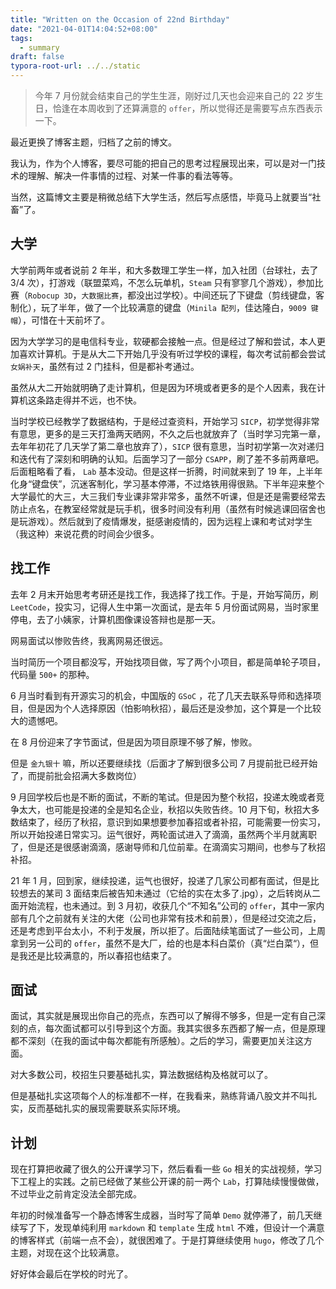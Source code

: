 ```yaml
---
title: "Written on the Occasion of 22nd Birthday"
date: "2021-04-01T14:04:52+08:00"
tags:
  - summary
draft: false
typora-root-url: ../../static
---
```


> 今年 7 月份就会结束自己的学生生涯，刚好过几天也会迎来自己的 22 岁生日，恰逢在本周收到了还算满意的 `offer`，所以觉得还是需要写点东西表示一下。

 <!--more--> 

最近更换了博客主题，归档了之前的博文。

我认为，作为个人博客，要尽可能的把自己的思考过程展现出来，可以是对一门技术的理解、解决一件事情的过程、对某一件事的看法等等。

当然，这篇博文主要是稍微总结下大学生活，然后写点感悟，毕竟马上就要当“社畜”了。

## 大学

大学前两年或者说前 2 年半，和大多数理工学生一样，加入社团（台球社，去了 3/4 次），打游戏（联盟菜鸡，不怎么玩单机，`Steam` 只有寥寥几个游戏），参加比赛（`Robocup 3D`，`大数据比赛`，都没出过学校）。中间还玩了下键盘（剪线键盘，客制化），玩了半年，做了一个比较满意的键盘（`Minila 配列`，佳达隆白，`9009 键帽`），可惜在十天前坏了。

因为大学学习的是电信科专业，软硬都会接触一点。但是经过了解和尝试，本人更加喜欢计算机。于是从大二下开始几乎没有听过学校的课程，每次考试前都会尝试 `女娲补天`，虽然有过 2 门挂科，但是都补考通过。

虽然从大二开始就明确了走计算机，但是因为环境或者更多的是个人因素，我在计算机这条路走得并不远，也不快。

当时学校已经教学了数据结构，于是经过查资料，开始学习 `SICP`，初学觉得非常有意思，更多的是三天打渔两天晒网，不久之后也就放弃了（当时学习完第一章，去年年初花了几天学了第二章也放弃了），`SICP` 很有意思，当时初学第一次对递归和迭代有了深刻和明确的认知。后面学习了一部分 `CSAPP`，刷了差不多前两章吧。后面粗略看了看， `Lab` 基本没动。但是这样一折腾，时间就来到了 19 年，上半年化身“键盘侠”，沉迷客制化，学习基本停滞，不过烙铁用得很熟。下半年迎来整个大学最忙的大三，大三我们专业课非常非常多，虽然不听课，但是还是需要经常去防止点名，在教室经常就是玩手机，很多时间没有利用（虽然有时候逃课回宿舍也是玩游戏）。然后就到了疫情爆发，挺感谢疫情的，因为远程上课和考试对学生（我这种）来说花费的时间会少很多。

## 找工作

去年 2 月末开始思考考研还是找工作，我选择了找工作。于是，开始写简历，刷 `LeetCode`，投实习，记得人生中第一次面试，是去年 5 月份面试网易，当时家里停电，去了小姨家，计算机图像课设答辩也是那一天。

网易面试以惨败告终，我离网易还很远。

当时简历一个项目都没写，开始找项目做，写了两个小项目，都是简单轮子项目，代码量 `500+` 的那种。

6 月当时看到有开源实习的机会，中国版的 `GSoC` ，花了几天去联系导师和选择项目，但是因为个人选择原因（怕影响秋招），最后还是没参加，这个算是一个比较大的遗憾吧。

在 8 月份迎来了字节面试，但是因为项目原理不够了解，惨败。

但是 `金九银十` 嘛，所以还要继续找（后面才了解到很多公司 7 月提前批已经开始了，而提前批会招满大多数岗位）

9 月回学校后也是不断的面试，不断的笔试。但是因为整个秋招，投递太晚或者竞争太大，也可能是投递的全是知名企业，秋招以失败告终。10 月下旬，秋招大多数结束了，经历了秋招，意识到如果想要参加春招或者补招，可能需要一份实习，所以开始投递日常实习。运气很好，两轮面试进入了滴滴，虽然两个半月就离职了，但是还是很感谢滴滴，感谢导师和几位前辈。在滴滴实习期间，也参与了秋招补招。

21 年 1 月，回到家，继续投递，运气也很好，投递了几家公司都有面试，但是比较想去的某司 3 面结束后被告知未通过（它给的实在太多了.jpg），之后转岗从二面开始流程，也未通过。到 3 月初，收获几个“不知名”公司的 `offer`，其中一家内部有几个之前就有关注的大佬（公司也非常有技术和前景），但是经过交流之后，还是考虑到平台太小，不利于发展，所以拒了。后面陆续笔面试了一些公司，上周拿到另一公司的 `offer`，虽然不是大厂，给的也是本科白菜价（真“烂白菜“），但是我还是比较满意的，所以春招也结束了。

## 面试

面试，其实就是展现出你自己的亮点，东西可以了解得不够多，但是一定有自己深刻的点，每次面试都可以引导到这个方面。我其实很多东西都了解一点，但是原理都不深刻（在我的面试中每次都能有所感触）。之后的学习，需要更加关注这方面。

对大多数公司，校招生只要基础扎实，算法数据结构及格就可以了。

但是基础扎实这项每个人的标准都不一样，在我看来，熟练背诵八股文并不叫扎实，反而基础扎实的展现需要联系实际环境。

## 计划

现在打算把收藏了很久的公开课学习下，然后看看一些 `Go` 相关的实战视频，学习下工程上的实践。之前已经做了某些公开课的前一两个 `Lab`，打算陆续慢慢做做，不过毕业之前肯定没法全部完成。

年初的时候准备写一个静态博客生成器，当时写了简单 `Demo` 就停滞了，前几天继续写了下，发现单纯利用 `markdown` 和 `template` 生成 `html` 不难，但设计一个满意的博客样式（前端一点不会），就很困难了。于是打算继续使用 `hugo`，修改了几个主题，对现在这个比较满意。

好好体会最后在学校的时光了。